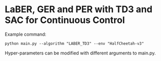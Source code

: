 # LaBER, GER and PER with TD3 and SAC for Continuous Control

Example command:
```
python main.py --algorithm "LABER_TD3" --env "HalfCheetah-v3"
```

Hyper-parameters can be modified with different arguments to main.py. 